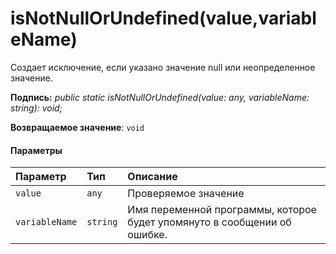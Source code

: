 # <a name="isnotnullorundefinedvaluevariablename"></a>isNotNullOrUndefined(value,variableName)




Создает исключение, если указано значение null или неопределенное значение.

**Подпись:** _public static isNotNullOrUndefined(value: any, variableName: string): void;_

**Возвращаемое значение**: `void`





#### <a name="parameters"></a>Параметры


| Параметр       | Тип    | Описание |
|:-------------|:---------------|:------------|
| `value`    | `any` | Проверяемое значение |
| `variableName`    | `string` | Имя переменной программы, которое будет упомянуто в сообщении об ошибке. |


